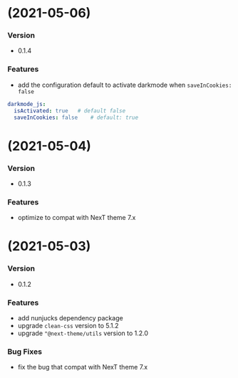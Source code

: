 # (2021-05-06)

### Version

- 0.1.4

### Features

- add the configuration default to activate darkmode when `saveInCookies: false`

``` yml
darkmode_js:
  isActivated: true   # default false
  saveInCookies: false    # default: true
```

# (2021-05-04)

### Version

- 0.1.3

### Features

- optimize to compat with NexT theme 7.x

# (2021-05-03)

### Version

- 0.1.2

### Features

- add nunjucks dependency package
- upgrade `clean-css` version to 5.1.2
- upgrade `"@next-theme/utils` version to 1.2.0

### Bug Fixes

- fix the bug that compat with NexT theme 7.x
